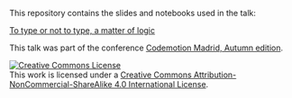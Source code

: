 This repository contains the slides and notebooks used in the talk: 

[To type or not to type, a matter of logic](https://docs.google.com/presentation/d/1kTiWcl-Er0ZPPr1DD62fwzzKztUbO9SKkw762S4TrJM/edit?usp=sharing)

This talk was part of the conference [Codemotion Madrid, Autumn edition](https://events.codemotion.com/conferences/online/2021/online-tech-conference-spanish-edition-autumn).


<a rel="license" href="http://creativecommons.org/licenses/by-nc-sa/4.0/"><img alt="Creative Commons License" style="border-width:0" src="https://i.creativecommons.org/l/by-nc-sa/4.0/88x31.png" /></a><br />This work is licensed under a <a rel="license" href="http://creativecommons.org/licenses/by-nc-sa/4.0/">Creative Commons Attribution-NonCommercial-ShareAlike 4.0 International License</a>.
